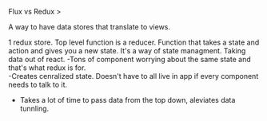 Flux vs Redux >

A way to have data stores that translate to views.

1 redux store. Top level function is a reducer. Function that takes a state and action and gives you a new state. It's a way of state managment. Taking data out of react.
-Tons of component worrying about the same state and that's what redux is for.  
-Creates cenralized state. Doesn't have to all live in app if every component needs to talk to it.
- Takes a lot of time to pass data from the top down, aleviates data tunnling. 
